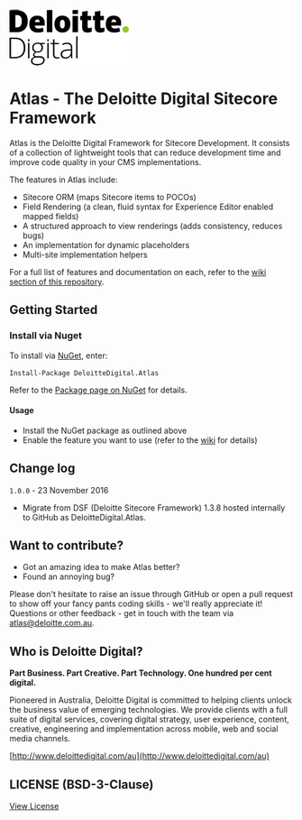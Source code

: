 ![Deloitte Digital](lib/logos/dd-logo.png)

# Atlas - The Deloitte Digital Sitecore Framework
Atlas is the Deloitte Digital Framework for Sitecore Development. It consists of a collection of lightweight tools that can reduce development time and improve code quality in your CMS implementations.

The features in Atlas include:
- Sitecore ORM (maps Sitecore items to POCOs)
- Field Rendering (a clean, fluid syntax for Experience Editor enabled mapped fields)
- A structured approach to view renderings (adds consistency, reduces bugs)
- An implementation for dynamic placeholders
- Multi-site implementation helpers 

For a full list of features and documentation on each, refer to the [wiki section of this repository](https://github.com/DeloitteDigitalAPAC/Atlas/wiki). 

## Getting Started

### Install via Nuget

To install via [NuGet](https://www.nuget.org/), enter:

```
Install-Package DeloitteDigital.Atlas
```

Refer to the [Package page on NuGet](https://www.nuget.org/packages/DeloitteDigital.Atlas/) for details.

#### Usage

- Install the NuGet package as outlined above
- Enable the feature you want to use (refer to the [wiki](https://github.com/DeloitteDigitalAPAC/Atlas/wiki) for details) 

## Change log

`1.0.0` - 23 November 2016

* Migrate from DSF (Deloitte Sitecore Framework) 1.3.8 hosted internally to GitHub as DeloitteDigital.Atlas.

## Want to contribute?

* Got an amazing idea to make Atlas better?
* Found an annoying bug?

Please don't hesitate to raise an issue through GitHub or open a pull request to show off your fancy pants coding skills - we'll really appreciate it! Questions or other feedback - get in touch with the team via atlas@deloitte.com.au.

## Who is Deloitte Digital?

**Part Business. Part Creative. Part Technology. One hundred per cent digital.**

Pioneered in Australia, Deloitte Digital is committed to helping clients unlock the business value of emerging technologies. We provide clients with a full suite of digital services, covering digital strategy, user experience, content, creative, engineering and implementation across mobile, web and social media channels.

[http://www.deloittedigital.com/au](http://www.deloittedigital.com/au)

## LICENSE (BSD-3-Clause)
[View License](LICENSE)
